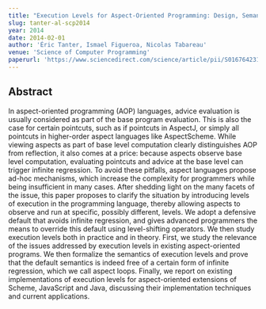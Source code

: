 ```yaml
---
title: "Execution Levels for Aspect-Oriented Programming: Design, Semantics, Implementations and Applications"
slug: tanter-al-scp2014
year: 2014
date: 2014-02-01
author: 'Éric Tanter, Ismael Figueroa, Nicolas Tabareau'
venue: 'Science of Computer Programming'
paperurl: 'https://www.sciencedirect.com/science/article/pii/S0167642313002244'
---
```


## Abstract

In aspect-oriented programming (AOP) languages, advice evaluation is usually
considered as part of the base program evaluation. This is also the case for
certain pointcuts, such as if pointcuts in AspectJ, or simply all pointcuts in
higher-order aspect languages like AspectScheme. While viewing aspects as part
of base level computation clearly distinguishes AOP from reflection, it also
comes at a price: because aspects observe base level computation, evaluating
pointcuts and advice at the base level can trigger infinite regression. To
avoid these pitfalls, aspect languages propose ad-hoc mechanisms, which
increase the complexity for programmers while being insufficient in many cases.
After shedding light on the many facets of the issue, this paper proposes to
clarify the situation by introducing levels of execution in the programming
language, thereby allowing aspects to observe and run at specific, possibly
different, levels. We adopt a defensive default that avoids infinite
regression, and gives advanced programmers the means to override this default
using level-shifting operators. We then study execution levels both in practice
and in theory. First, we study the relevance of the issues addressed by
execution levels in existing aspect-oriented programs. We then formalize the
semantics of execution levels and prove that the default semantics is indeed
free of a certain form of infinite regression, which we call aspect loops.
Finally, we report on existing implementations of execution levels for
aspect-oriented extensions of Scheme, JavaScript and Java, discussing their
implementation techniques and current applications.
